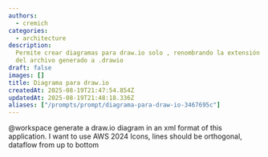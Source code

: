 ```yaml
---
authors:
  - cremich
categories:
  - architecture
description:
  Permite crear diagramas para draw.io solo , renombrando la extensión
  del archivo generado a .drawio
draft: false
images: []
title: Diagrama para draw.io
createdAt: 2025-08-19T21:47:54.854Z
updatedAt: 2025-08-19T21:48:18.336Z
aliases: ["/prompts/prompt/diagrama-para-draw-io-3467695c"]
---
```


@workspace generate a draw.io diagram in an xml format of this application.
I want to use AWS 2024 Icons, lines should be orthogonal, dataflow from up to bottom
